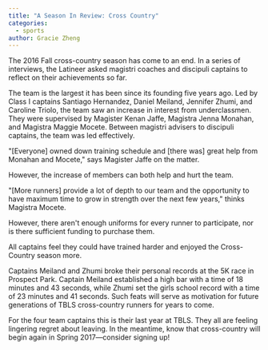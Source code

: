 ```yaml
---
title: "A Season In Review: Cross Country"
categories:
  - sports
author: Gracie Zheng
---
```


The 2016 Fall cross-country season has come to an end. In a series of interviews, the Latineer asked magistri coaches and discipuli captains to reflect on their achievements so far.

The team is the largest it has been since its founding five years ago. Led by Class I captains Santiago​ ​Hernandez,​ ​Daniel​ ​Meiland, Jennifer​ ​Zhumi,​ ​and​ ​Caroline​ ​Triolo, the team saw an increase in interest from underclassmen. They were supervised by Magister Kenan Jaffe, Magistra Jenna Monahan, and Magistra Maggie Mocete. Between magistri advisers to discipuli captains, the team was led effectively.

 "[Everyone] owned down training schedule and [there was] great help from Monahan and Mocete," says Magister Jaffe on the matter.

However, the increase of members can both help and hurt the team.

"[More runners] provide a lot of depth to our team and the opportunity to have maximum time to grow in strength over the next few years," thinks Magistra Mocete.

However, there aren't enough uniforms for every runner to participate, nor is there sufficient funding to purchase them.

All captains feel they could have trained harder and enjoyed the Cross-Country season more.

Captains Meiland and Zhumi broke their personal records at the 5K race in Prospect Park. Captain Meiland established a high bar with a time of 18 minutes and 43 seconds, while Zhumi set the girls school record with a time of 23 minutes and 41 seconds. Such feats will serve as motivation for future generations of TBLS cross-country runners for years to come.

For the four team captains this is their last year at TBLS. They all are feeling lingering regret about leaving. In the meantime, know that cross-country will begin again in Spring 2017—consider signing up!
